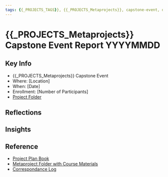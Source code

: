 ```yaml
---
tags: {{_PROJECTS_TAGS}}, {{_PROJECTS_Metaprojects}}, capstone-event, documentation
---
```


#  {{_PROJECTS_Metaprojects}} Capstone Event Report YYYYMMDD

## Key Info
- {{_PROJECTS_Metaprojects}} Capstone Event
- Where: [Location]
- When: [Date]
- Enrollment: [Number of Participants]
- [Project Folder]()


## Reflections 


## Insights 


## Reference

* [Project Plan Book]({{_ProjectPlanBook_WorkingDocURL}})
* [Metaproject Folder with Course Materials]({{_PROJECTS_AssociatedMetaprojectFolder}})
* [Correspondance Log]({{_PROJECTS_METAPROJECTS_CorrespondanceLog}})


